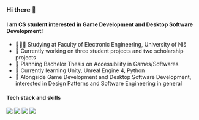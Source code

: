 ### Hi there 👋

#### I am CS student interested in Game Development and Desktop Software Development!

- 👩🏻‍💻 Studying at Faculty of Electronic Engineering, University of Niš 
- 🔭 Currently working on three student projects and two scholarship projects
- 🎯 Planning Bachelor Thesis on Accessibility in Games/Softwares
- 🌱 Currently learning Unity, Unreal Engine 4, Python
- 🤔 Alongside Game Development and Desktop Software Development, interested in Design Patterns and Software Engineering in general
<!-- -📫 How to reach me: -->

#### Tech stack and skills

<img src="https://img.shields.io/badge/C%23-239120?style=for-the-badge&logo=c-sharp&logoColor=white"/> <img src="https://img.shields.io/badge/C%2B%2B-00599C?style=for-the-badge&logo=c%2B%2B&logoColor=white"/> <img src="https://img.shields.io/badge/Unity-100000?style=for-the-badge&logo=unity&logoColor=white"/> <img src="https://img.shields.io/badge/.NET-512BD4?style=for-the-badge&logo=dotnet&logoColor=white"/>
